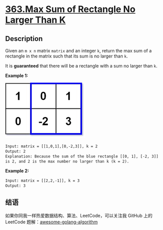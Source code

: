 # [363.Max Sum of Rectangle No Larger Than K][title]

## Description
Given an `m x n` matrix `matrix` and an integer `k`, return the max sum of a rectangle in the matrix such that its sum is no larger than `k`.

It is **guaranteed** that there will be a rectangle with a sum no larger than `k`.

**Example 1:**  

![example1](./sum-grid.jpeg)

```
Input: matrix = [[1,0,1],[0,-2,3]], k = 2
Output: 2
Explanation: Because the sum of the blue rectangle [[0, 1], [-2, 3]] is 2, and 2 is the max number no larger than k (k = 2).
```

**Example 2:**

```
Input: matrix = [[2,2,-1]], k = 3
Output: 3
```

## 结语

如果你同我一样热爱数据结构、算法、LeetCode，可以关注我 GitHub 上的 LeetCode 题解：[awesome-golang-algorithm][me]

[title]: https://leetcode.com/problems/max-sum-of-rectangle-no-larger-than-k/
[me]: https://github.com/kylesliu/awesome-golang-algorithm
